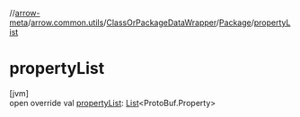 //[arrow-meta](../../../../index.md)/[arrow.common.utils](../../index.md)/[ClassOrPackageDataWrapper](../index.md)/[Package](index.md)/[propertyList](property-list.md)

# propertyList

[jvm]\
open override val [propertyList](property-list.md): [List](https://kotlinlang.org/api/latest/jvm/stdlib/kotlin.collections/-list/index.html)&lt;ProtoBuf.Property&gt;
